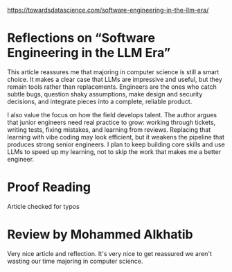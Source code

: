 
https://towardsdatascience.com/software-engineering-in-the-llm-era/

# Reflections on “Software Engineering in the LLM Era”

This article reassures me that majoring in computer science is still a smart choice. It makes a clear case that LLMs are impressive and useful, but they remain tools rather than replacements. Engineers are the ones who catch subtle bugs, question shaky assumptions, make design and security decisions, and integrate pieces into a complete, reliable product.

I also value the focus on how the field develops talent. The author argues that junior engineers need real practice to grow: working through tickets, writing tests, fixing mistakes, and learning from reviews. Replacing that learning with vibe coding may look efficient, but it weakens the pipeline that produces strong senior engineers. I plan to keep building core skills and use LLMs to speed up my learning, not to skip the work that makes me a better engineer.


# Proof Reading 
Article checked for typos
 

# Review by Mohammed Alkhatib
Very nice article and reflection. It's very nice to get reassured we aren't wasting our time majoring in computer science.